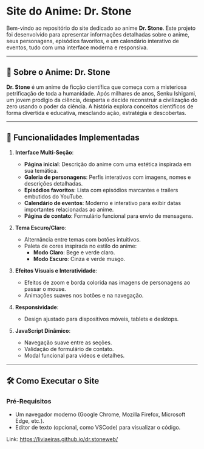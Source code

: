 # Site do Anime: Dr. Stone

Bem-vindo ao repositório do site dedicado ao anime **Dr. Stone**. Este projeto foi desenvolvido para apresentar informações detalhadas sobre o anime, seus personagens, episódios favoritos, e um calendário interativo de eventos, tudo com uma interface moderna e responsiva.

---

## 🎥 Sobre o Anime: Dr. Stone

**Dr. Stone** é um anime de ficção científica que começa com a misteriosa petrificação de toda a humanidade. Após milhares de anos, Senku Ishigami, um jovem prodígio da ciência, desperta e decide reconstruir a civilização do zero usando o poder da ciência. A história explora conceitos científicos de forma divertida e educativa, mesclando ação, estratégia e descobertas.

---

## 🚀 Funcionalidades Implementadas

1. **Interface Multi-Seção**:
   - **Página inicial**: Descrição do anime com uma estética inspirada em sua temática.
   - **Galeria de personagens**: Perfis interativos com imagens, nomes e descrições detalhadas.
   - **Episódios favoritos**: Lista com episódios marcantes e trailers embutidos do YouTube.
   - **Calendário de eventos**: Moderno e interativo para exibir datas importantes relacionadas ao anime.
   - **Página de contato**: Formulário funcional para envio de mensagens.

2. **Tema Escuro/Claro**:
   - Alternância entre temas com botões intuitivos.
   - Paleta de cores inspirada no estilo do anime:
     - **Modo Claro**: Bege e verde claro.
     - **Modo Escuro**: Cinza e verde musgo.

3. **Efeitos Visuais e Interatividade**:
   - Efeitos de zoom e borda colorida nas imagens de personagens ao passar o mouse.
   - Animações suaves nos botões e na navegação.

4. **Responsividade**:
   - Design ajustado para dispositivos móveis, tablets e desktops.


5. **JavaScript Dinâmico**:
   - Navegação suave entre as seções.
   - Validação de formulário de contato.
   - Modal funcional para vídeos e detalhes.

---

## 🛠️ Como Executar o Site

###  Pré-Requisitos
- Um navegador moderno (Google Chrome, Mozilla Firefox, Microsoft Edge, etc.).
- Editor de texto (opcional, como VSCode) para visualizar o código.

Link: https://liviaeiras.github.io/dr.stoneweb/
